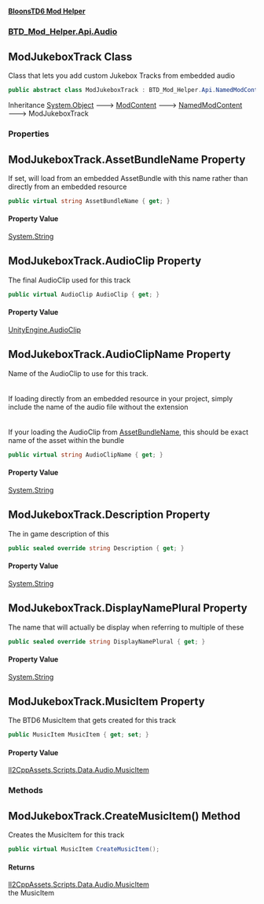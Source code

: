 #### [BloonsTD6 Mod Helper](README.md 'README')
### [BTD_Mod_Helper.Api.Audio](README.md#BTD_Mod_Helper.Api.Audio 'BTD_Mod_Helper.Api.Audio')

## ModJukeboxTrack Class

Class that lets you add custom Jukebox Tracks from embedded audio

```csharp
public abstract class ModJukeboxTrack : BTD_Mod_Helper.Api.NamedModContent
```

Inheritance [System.Object](https://docs.microsoft.com/en-us/dotnet/api/System.Object 'System.Object') &#129106; [ModContent](BTD_Mod_Helper.Api.ModContent.md 'BTD_Mod_Helper.Api.ModContent') &#129106; [NamedModContent](BTD_Mod_Helper.Api.NamedModContent.md 'BTD_Mod_Helper.Api.NamedModContent') &#129106; ModJukeboxTrack
### Properties

<a name='BTD_Mod_Helper.Api.Audio.ModJukeboxTrack.AssetBundleName'></a>

## ModJukeboxTrack.AssetBundleName Property

If set, will load from an embedded AssetBundle with this name rather than directly from an embedded resource

```csharp
public virtual string AssetBundleName { get; }
```

#### Property Value
[System.String](https://docs.microsoft.com/en-us/dotnet/api/System.String 'System.String')

<a name='BTD_Mod_Helper.Api.Audio.ModJukeboxTrack.AudioClip'></a>

## ModJukeboxTrack.AudioClip Property

The final AudioClip used for this track

```csharp
public virtual AudioClip AudioClip { get; }
```

#### Property Value
[UnityEngine.AudioClip](https://docs.microsoft.com/en-us/dotnet/api/UnityEngine.AudioClip 'UnityEngine.AudioClip')

<a name='BTD_Mod_Helper.Api.Audio.ModJukeboxTrack.AudioClipName'></a>

## ModJukeboxTrack.AudioClipName Property

Name of the AudioClip to use for this track.  
<br/>  
If loading directly from an embedded resource in your project, simply include the name of the audio file without the extension  
<br/>  
If your loading the AudioClip from [AssetBundleName](BTD_Mod_Helper.Api.Audio.ModJukeboxTrack.md#BTD_Mod_Helper.Api.Audio.ModJukeboxTrack.AssetBundleName 'BTD_Mod_Helper.Api.Audio.ModJukeboxTrack.AssetBundleName'), this should be exact name of the asset within the bundle

```csharp
public virtual string AudioClipName { get; }
```

#### Property Value
[System.String](https://docs.microsoft.com/en-us/dotnet/api/System.String 'System.String')

<a name='BTD_Mod_Helper.Api.Audio.ModJukeboxTrack.Description'></a>

## ModJukeboxTrack.Description Property

The in game description of this

```csharp
public sealed override string Description { get; }
```

#### Property Value
[System.String](https://docs.microsoft.com/en-us/dotnet/api/System.String 'System.String')

<a name='BTD_Mod_Helper.Api.Audio.ModJukeboxTrack.DisplayNamePlural'></a>

## ModJukeboxTrack.DisplayNamePlural Property

The name that will actually be display when referring to multiple of these

```csharp
public sealed override string DisplayNamePlural { get; }
```

#### Property Value
[System.String](https://docs.microsoft.com/en-us/dotnet/api/System.String 'System.String')

<a name='BTD_Mod_Helper.Api.Audio.ModJukeboxTrack.MusicItem'></a>

## ModJukeboxTrack.MusicItem Property

The BTD6 MusicItem that gets created for this track

```csharp
public MusicItem MusicItem { get; set; }
```

#### Property Value
[Il2CppAssets.Scripts.Data.Audio.MusicItem](https://docs.microsoft.com/en-us/dotnet/api/Il2CppAssets.Scripts.Data.Audio.MusicItem 'Il2CppAssets.Scripts.Data.Audio.MusicItem')
### Methods

<a name='BTD_Mod_Helper.Api.Audio.ModJukeboxTrack.CreateMusicItem()'></a>

## ModJukeboxTrack.CreateMusicItem() Method

Creates the MusicItem for this track

```csharp
public virtual MusicItem CreateMusicItem();
```

#### Returns
[Il2CppAssets.Scripts.Data.Audio.MusicItem](https://docs.microsoft.com/en-us/dotnet/api/Il2CppAssets.Scripts.Data.Audio.MusicItem 'Il2CppAssets.Scripts.Data.Audio.MusicItem')  
the MusicItem